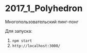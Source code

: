 # 2017_1_Polyhedron
Многопользовательский пинг-понг

Для запуска:

1. `npm start`
2. `http://localhost:3000/`
